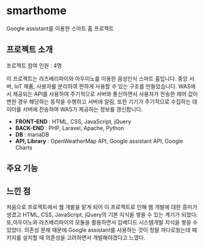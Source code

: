 # smarthome
Google assistant를 이용한 스마트 홈 프로젝트

## 프로젝트 소개

프로젝트 참여 인원 : 4명

이 프로젝트는 라즈베리파이와 아두이노를 이용한 음성인식 스마트 홈입니다. 중앙 서버, IoT 제품, 사용자를 분리하여 편하게 사용할 수 있는 구조를 만들었습니다. WAS에서 제공되는 API를 사용하여 주기적으로 서버와 통신하면서 사용자가 전송한 제어 값이 변한 경우 해당하는 동작을 수행하고 서버에 알림, 또한 기기가 주기적으로 수집하는 데이터를 서버에 전송하여 WAS가 제공하는 정보를 갱신합니다.

- **FRONT-END** : HTML, CSS, JavaScript, jQuery
- **BACK-END** : PHP, Laravel, Apache, Python
- **DB** : mariaDB
- **API, Library** : OpenWeatherMap API, Google assistant API, Google Charts

## 주요 기능

## 느낀 점
처음으로 프로젝트에서 웹 개발을 맡게 되어 이 프로젝트로 인해 웹 개발에 대한 흥미가 생겼고 HTML, CSS, JavaScript, jQuery의 기본 지식을 쌓을 수 있는 계기가 되었다. 또,아두이노와 라즈베리파이의 모듈을 활용하면서 임베디드 시스템개발 지식을 쌓을 수 있었다. 의존성 문제 때문에 Google assistant를 사용하는 것이 정말 까다로웠는데 패키지를 설치할 때 의존성을 고려하면서 개발해야겠다고 느꼈다.
